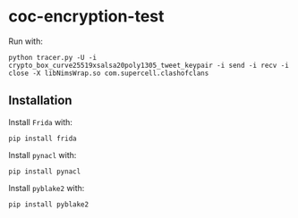 # coc-encryption-test

Run with:

    python tracer.py -U -i crypto_box_curve25519xsalsa20poly1305_tweet_keypair -i send -i recv -i close -X libNimsWrap.so com.supercell.clashofclans

## Installation

Install `Frida` with:

    pip install frida

Install `pynacl` with:

    pip install pynacl

Install `pyblake2` with:

    pip install pyblake2
